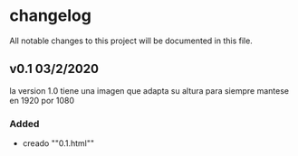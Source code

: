 



# changelog

All notable changes to this project will be documented in this file.

## v0.1 03/2/2020

la version 1.0 tiene una imagen que adapta su altura para siempre mantese en 1920 por 1080

### Added

- creado ""0.1.html""




